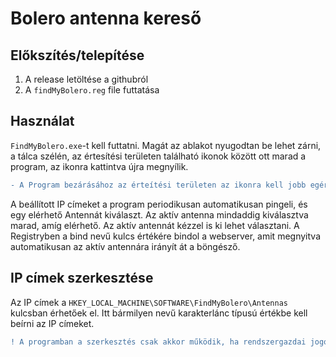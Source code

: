 # Bolero antenna kereső
## Előkszítés/telepítése
1. A release letöltése a githubról
2. A `findMyBolero.reg` file futtatása
## Használat
`FindMyBolero.exe`-t kell futtatni.
Magát az ablakot nyugodtan be lehet zárni, a tálca szélén, az értesítési területen található ikonok között ott marad a program, az ikonra kattintva újra megnyílik.
```diff
- A Program bezárásához az érteítési területen az ikonra kell jobb egérgombbal kattintani, majd a Quit feliratra kattintani.
```
A beállított IP címeket a program periodikusan automatikusan pingeli, és egy elérhető Antennát kiválaszt. Az aktív antenna mindaddig kiválasztva marad, amíg elérhető. Az aktív antennát kézzel is ki lehet választani. A Registryben a bind nevű kulcs értékére bindol a webserver, amit megnyitva automatikusan az aktív antennára irányít át a böngésző.
## IP címek szerkesztése
Az IP címek a `HKEY_LOCAL_MACHINE\SOFTWARE\FindMyBolero\Antennas` kulcsban érhetőek el. Itt bármilyen nevű karakterlánc típusú értékbe kell beírni az IP címeket.
```diff
! A programban a szerkesztés csak akkor működik, ha rendszergazdai jogokkal fut a program.
```
